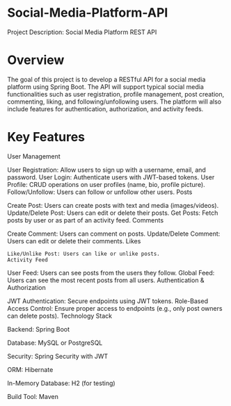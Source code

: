 # Social-Media-Platform-API
Project Description: Social Media Platform REST API
# Overview
The goal of this project is to develop a RESTful API for a social media platform using Spring Boot. The API will support typical social media functionalities such as user registration, profile management, post creation, commenting, liking, and following/unfollowing users. The platform will also include features for authentication, authorization, and activity feeds.

# Key Features
  User Management

   User Registration: Allow users to sign up with a username, email, and password.
   User Login: Authenticate users with JWT-based tokens.
   User Profile: CRUD operations on user profiles (name, bio, profile picture).
   Follow/Unfollow: Users can follow or unfollow other users.
   Posts

   Create Post: Users can create posts with text and media (images/videos).
   Update/Delete Post: Users can edit or delete their posts.
   Get Posts: Fetch posts by user or as part of an activity feed.
   Comments

   Create Comment: Users can comment on posts.
   Update/Delete Comment: Users can edit or delete their comments.
   Likes

    Like/Unlike Post: Users can like or unlike posts.
    Activity Feed

   User Feed: Users can see posts from the users they follow.
   Global Feed: Users can see the most recent posts from all users.
   Authentication & Authorization

JWT Authentication: Secure endpoints using JWT tokens.
Role-Based Access Control: Ensure proper access to endpoints (e.g., only post owners can delete posts).
Technology Stack

Backend: Spring Boot

Database: MySQL or PostgreSQL

Security: Spring Security with JWT

ORM: Hibernate

In-Memory Database: H2 (for testing)

Build Tool: Maven
